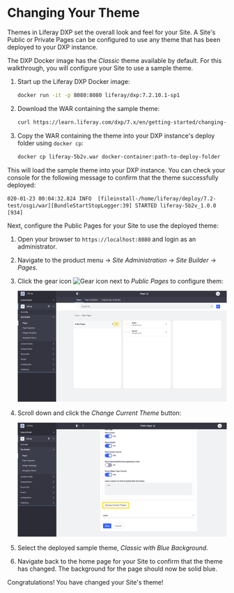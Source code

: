 # Changing Your Theme

Themes in Liferay DXP set the overall look and feel for your Site. A Site's Public or Private Pages can be configured to use any theme that has been deployed to your DXP instance.

The DXP Docker image has the _Classic_ theme available by default. For this walkthrough, you will configure your Site to use a sample theme.

1. Start up the Liferay DXP Docker image:

	```bash
	docker run -it -p 8080:8080 liferay/dxp:7.2.10.1-sp1
	```

1. Download the WAR containing the sample theme:

	```bash
	curl https://learn.liferay.com/dxp/7.x/en/getting-started/changing-your-theme/liferay-5b2v.war -0
	```

1. Copy the WAR containing the theme into your DXP instance's deploy folder using `docker cp`:

	```bash
	docker cp liferay-5b2v.war docker-container:path-to-deploy-folder
	```

This will load the sample theme into your DXP instance. You can check your console for the following message to confirm that the theme successfully deployed:

```
020-01-23 00:04:32.824 INFO  [fileinstall-/home/liferay/deploy/7.2-test/osgi/war][BundleStartStopLogger:39] STARTED liferay-5b2v_1.0.0 [934]
```

Next, configure the Public Pages for your Site to use the deployed theme:

1. Open your browser to `https://localhost:8080` and login as an administrator.

1. Navigate to the product menu → _Site Administration_ → _Site Builder_ → _Pages_.

1. Click the gear icon ![Gear icon](../images/icon-control-menu-gear.png) next to _Public Pages_ to configure them:

	![Open the Pages screen to configure your Public Pages.](./changing-your-theme/images/01.png)

1. Scroll down and click the _Change Current Theme_ button:

	![Click Change Current Theme to select a new theme for your Public Pages.](./changing-your-theme/images/02.png)

1. Select the deployed sample theme, _Classic with Blue Background._

1. Navigate back to the home page for your Site to confirm that the theme has changed. The background for the page should now be solid blue.

Congratulations! You have changed your Site's theme!